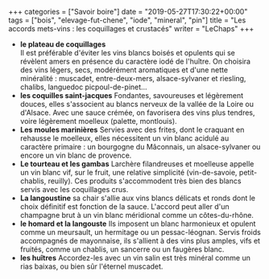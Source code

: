 +++
categories = ["Savoir boire"]
date = "2019-05-27T17:30:22+00:00"
tags = ["bois", "elevage-fut-chene", "iode", "mineral", "pin"] 
title = "Les accords mets-vins : les coquillages et crustacés"
writer = "LeChaps"
+++

* **le plateau de coquillages**  
Il est préférable d'éviter les vins blancs boisés et opulents qui se révèlent amers en présence du caractère iodé de l'huître. On choisira des vins légers, secs, modérément aromatiques et d'une nette minéralité : muscadet, entre-deux-mers, alsace-sylvaner et riesling, chalibs, languedoc picpoul-de-pinet...
* **les coquilles saint-jacques**
Fondantes, savoureuses et légèrement douces, elles s'associent au blancs nerveux de la vallée de la Loire ou d'Alsace. Avec une sauce crémée, on favorisera des vins plus tendres, voire légèrement moelleux (palette, montlouis).
* **Les moules marinières**
Servies avec des frites, dont le craquant en rehausse le moelleux, elles nécessitent un vin blanc acidulé au caractère primaire : un bourgogne du Mâconnais, un alsace-sylvaner ou encore un vin blanc de provence.
* **Le tourteau et les gambas**
Larchère filandreuses et moelleuse appelle un vin blanc vif, sur le fruit, une relative simplicité (vin-de-savoie, petit-chablis, reuilly). Ces produits s'accommodent très bien des blancs servis avec les coquillages crus.
* **La langoustine**
sa chair s'allie aux vins blancs délicats et ronds dont le choix définitif est fonction de la sauce. L'accord peut aller d'un champagne brut à un vin blanc méridional comme un côtes-du-rhône.
* **le homard et la langouste**
Ils imposent un blanc harmonieux et opulent comme un meursault, un hermitage ou un pessac-léognan. Servis froids accompagnés de mayonnaise, ils s'allient à des vins plus amples, vifs et fruités, comme un chablis, un sancerre ou un faugères blanc.
* **les huîtres**
Accordez-les avec un vin salin est très minéral comme un rias baixas, ou bien sûr l'éternel muscadet.

